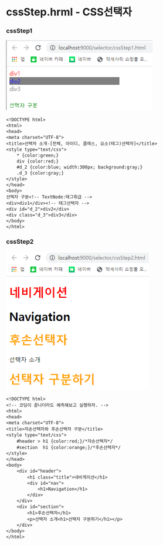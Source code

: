 # cssStep.hrml - CSS선택자

### cssStep1

![](../../../.gitbook/assets/css1.png)

```markup
<!DOCTYPE html>
<html>
<head>
<meta charset="UTF-8">
<title>선택자 소개-[전체, 아이디, 클래스, 요소(태그)선택자]</title>
<style type="text/css">
	* {color:green;}
	div {color:red;}
	#d_2 {color:blue; width:300px; background:gray;}
	.d_3 {color:gray;}
</style>
</head>
<body>
선택자 구분<!-- TextNode:태그취급 -->
<div>div1</div><!-- 태그선택자 -->
<div id="d_2">div2</div>
<div class="d_3">div3</div>
</body>
</html>
```

### cssStep2

![](../../../.gitbook/assets/css2.png)

```markup
<!DOCTYPE html>
<!-- 코딩이 끝나더라도 예측해보고 실행하자. -->
<html>
<head>
<meta charset="UTF-8">
<title>자손선택자와 후손선택자 구분</title>
<style type="text/css">
	#header > h1 {color:red;}/*자손선택자*/
	#section  h1 {color:orange;}/*후손선택자*/
</style>
</head>
<body>
	<div id="header">
		<h1 class="title">네비게이션</h1>
		<div id="nav">
			<h1>Navigation</h1>
		</div>
	</div>
	<div id="section">
		<h1>후손선택자</h1>
		<p>선택자 소개<h1>선택자 구분하기</h1></p>
	</div>
</body>
</html>
```

